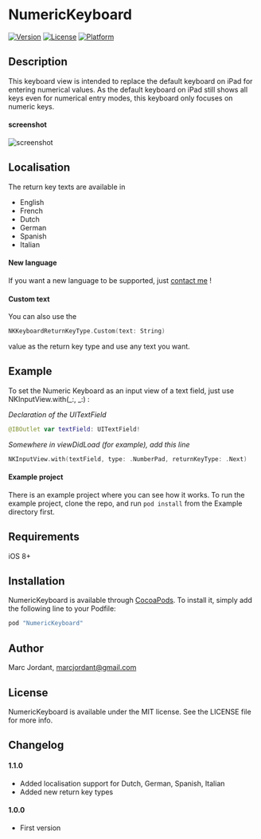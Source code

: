 # NumericKeyboard

[![Version](https://img.shields.io/cocoapods/v/NumericKeyboard.svg?style=flat)](http://cocoapods.org/pods/NumericKeyboard)
[![License](https://img.shields.io/cocoapods/l/NumericKeyboard.svg?style=flat)](http://cocoapods.org/pods/NumericKeyboard)
[![Platform](https://img.shields.io/cocoapods/p/NumericKeyboard.svg?style=flat)](http://cocoapods.org/pods/NumericKeyboard)


## Description

This keyboard view is intended to replace the default keyboard on iPad for entering numerical values.
As the default keyboard on iPad still shows all keys even for numerical entry modes, this keyboard only focuses on numeric keys.

#### screenshot

![screenshot](https://github.com/marcjordant/NumericKeyboard/blob/master/example.png?raw=true)


## Localisation

The return key texts are available in 

  * English
  * French
  * Dutch
  * German
  * Spanish
  * Italian


#### New language
If you want a new language to be supported, just [contact me](mailto:marcjordant@gmail.com?subject=NumericKeyboard) !

#### Custom text
You can also use the 

```Swift
NKKeyboardReturnKeyType.Custom(text: String) 
```

value as the return key type and use any text you want.


## Example

To set the Numeric Keyboard as an input view of a text field, just use NKInputView.with(_:, _:) :

_Declaration of the UITextField_

```Swift
@IBOutlet var textField: UITextField!
```

_Somewhere in viewDidLoad (for example), add this line_

```Swift
NKInputView.with(textField, type: .NumberPad, returnKeyType: .Next)
```

#### Example project

There is an example project where you can see how it works.
To run the example project, clone the repo, and run `pod install` from the Example directory first.

## Requirements

iOS 8+

## Installation

NumericKeyboard is available through [CocoaPods](http://cocoapods.org). To install
it, simply add the following line to your Podfile:

```ruby
pod "NumericKeyboard"
```

## Author

Marc Jordant, marcjordant@gmail.com

## License

NumericKeyboard is available under the MIT license. See the LICENSE file for more info.


## Changelog

#### 1.1.0

 * Added localisation support for Dutch, German, Spanish, Italian
 * Added new return key types

#### 1.0.0
 * First version